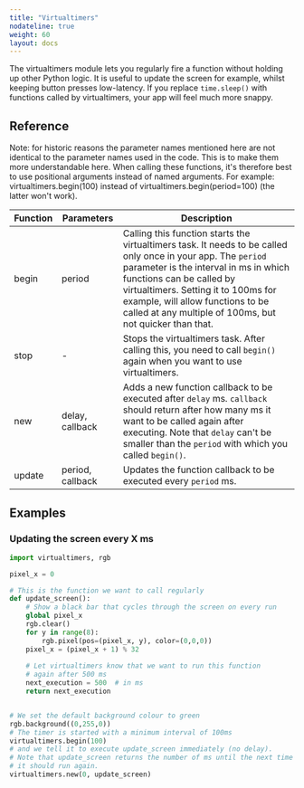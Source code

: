 ```yaml
---
title: "Virtualtimers"
nodateline: true
weight: 60
layout: docs
---
```


The virtualtimers module lets you regularly fire a function without holding up other Python logic. It is useful to update the screen for example, whilst keeping button presses low-latency. If you replace `time.sleep()` with functions called by virtualtimers, your app will feel much more snappy. 

## Reference

<div class="info">
Note: for historic reasons the parameter names mentioned here are not identical to the parameter names used in the code. This is to make them more understandable here. When calling these functions, it's therefore best to use positional arguments instead of named arguments. For example: virtualtimers.begin(100) instead of virtualtimers.begin(period=100) (the latter won't work).
</div>


| Function | Parameters | Description |
| --- | --- | --- |
| begin    | period | Calling this function starts the virtualtimers task. It needs to be called only once in your app. The `period` parameter is the interval in ms in which functions can be called by virtualtimers. Setting it to 100ms for example, will allow functions to be called at any multiple of 100ms, but not quicker than that. |
| stop    | - | Stops the virtualtimers task. After calling this, you need to call `begin()` again when you want to use virtualtimers. |
| new    | delay, callback | Adds a new function callback to be executed after `delay` ms. `callback` should return after how many ms it want to be called again after executing. Note that `delay` can't be smaller than the `period` with which you called `begin()`. |
| update    | period, callback | Updates the function callback to be executed every `period` ms. |


## Examples

### Updating the screen every X ms
```python
import virtualtimers, rgb

pixel_x = 0

# This is the function we want to call regularly
def update_screen():
    # Show a black bar that cycles through the screen on every run
    global pixel_x
    rgb.clear()
    for y in range(8):
        rgb.pixel(pos=(pixel_x, y), color=(0,0,0))
    pixel_x = (pixel_x + 1) % 32
    
    # Let virtualtimers know that we want to run this function
    # again after 500 ms
    next_execution = 500  # in ms
    return next_execution


# We set the default background colour to green
rgb.background((0,255,0))
# The timer is started with a minimum interval of 100ms
virtualtimers.begin(100)
# and we tell it to execute update_screen immediately (no delay).
# Note that update_screen returns the number of ms until the next time
# it should run again.
virtualtimers.new(0, update_screen)
```
